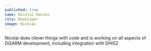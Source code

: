 ```yaml
---
published: true
name: Nicolai Davies
role: Developer
image: Nicolai
---
```

Nicolai does clever things with code and is working on all aspects of DiSARM development, including integration with DHIS2
